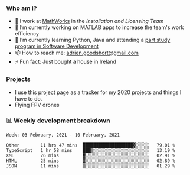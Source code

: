 ### Who am I?

<!--
**goodshort/goodshort** is a ✨ _special_ ✨ repository because its `README.md` (this file) appears on your GitHub profile.
-->

- 💼 I work at [MathWorks](https://www.mathworks.com/) in the _Installation and Licensing Team_
- 🔭 I’m currently working on MATLAB apps to increase the team's work efficiency
- 🌱 I’m currently learning Python, Java and attending a [part study program in Software Development](https://www.goodshort.me/who-am-i/studies#higher-diploma-in-software-development)
- 📫 How to reach me: adrien.goodshort@gmail.com
- ⚡ Fun fact: Just bought a house in Ireland

### Projects

- I use this [project page](https://github.com/users/goodshort/projects/1) as a tracker for my 2020 projects and things I have to do.
- Flying FPV drones

### 📊 Weekly development breakdown

<!--START_SECTION:waka-->
```text
Week: 03 February, 2021 - 10 February, 2021

Other        11 hrs 47 mins  ███████████████████▓░░░░░   79.01 % 
TypeScript   1 hr 58 mins    ███▒░░░░░░░░░░░░░░░░░░░░░   13.19 % 
XML          26 mins         ▓░░░░░░░░░░░░░░░░░░░░░░░░   02.91 % 
HTML         25 mins         ▓░░░░░░░░░░░░░░░░░░░░░░░░   02.89 % 
JSON         11 mins         ▒░░░░░░░░░░░░░░░░░░░░░░░░   01.29 % 
```
<!--END_SECTION:waka-->
